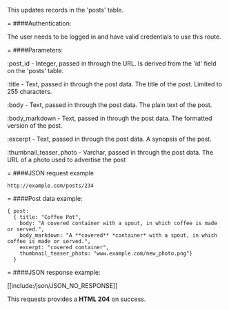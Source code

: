 <!-- --- title: PATCH /posts/:id -->

This updates records in the 'posts' table.

=
####Authentication:

The user needs to be logged in and have valid credentials to use this route.

=
####Parameters:

:post_id - Integer, passed in through the URL. Is derived from the 'id' field on the 'posts' table.

:title - Text, passed in through the post data. The title of the post. Limited to 255 characters.

:body - Text, passed in through the post data. The plain text of the post.

:body_markdown - Text, passed in through the post data. The formatted version of the post.

:excerpt - Text, passed in through the post data. A synopsis of the post.

:thumbnail_teaser_photo - Varchar, passed in through the post data. The URL of a photo used to advertise the post

=
####JSON request example
```
http://example.com/posts/234
```

=
####Post data example:
```
{ post: 
  { title: "Coffee Pot", 
    body: "A covered container with a spout, in which coffee is made or served.", 
    body_markdown: "A **covered** *container* with a spout, in which coffee is made or served.",
    excerpt: "covered container",
    thumbnail_teaser_photo: "www.example.com/new_photo.png"} 
  }
```

=
####JSON response example:

[[include:/json/JSON_NO_RESPONSE]]

This requests provides a <strong>HTML 204</strong> on success.